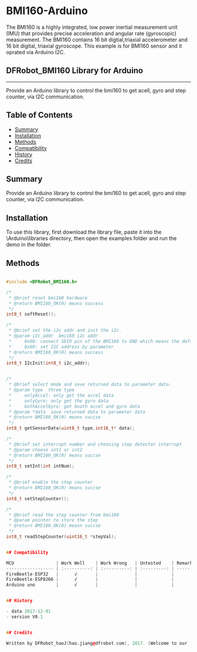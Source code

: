 # BMI160-Arduino
The BMI160 is a highly integrated, low power inertial measurement unit (IMU) that provides precise acceleration and angular rate (gyroscopic) measurement.
The BMI160 contains 16 bit digtial,triaxial accelerometer and 16 bit digital, triaxial gyroscope.
This example is for BMI160 sensor and it oprated via Arduino I2C.


## DFRobot_BMI160 Library for Arduino
---------------------------------------------------------

Provide an Arduino library to control the bmi160 to get acell, gyro and step counter, via I2C communication.

## Table of Contents

* [Summary](#summary)
* [Installation](#installation)
* [Methods](#methods)
* [Compatibility](#compatibility)
* [History](#history)
* [Credits](#credits)

## Summary

Provide an Arduino library to control the bmi160 to get acell, gyro and step counter, via I2C communication.

## Installation

To use this library, first download the library file, paste it into the \Arduino\libraries directory, then open the examples folder and run the demo in the folder.

## Methods

```C++	

#include <DFRobot_BMI160.h>

/*
 * @brief reset bmi160 hardware
 * @return BMI160_OK(0) means success
 */
int8_t softReset();

/*
 * @brief set the i2c addr and init the i2c.
 * @param i2c_addr  bmi160 i2c addr
 *     0x68: connect SDIO pin of the BMI160 to GND which means the default I2C address
 *     0x69: set I2C address by parameter
 * @return BMI160_OK(0) means success
 */
int8_t I2cInit(int8_t i2c_addr);


/*
 * @brief select mode and save returned data to parameter data.
 * @param type  three type
 *     onlyAccel: only get the accel data
 *     onlyGyro: only get the gyro data
 *     bothAccelGyro: get boath accel and gyro data
 * @param *data  save returned data to parameter data
 * @return BMI160_OK(0) means succse
 */
int8_t getSensorData(uint8_t type,int16_t* data);

/*
 * @brief set interrupt number and choosing step detector interrupt
 * @param choose int1 or int2
 * @return BMI160_OK(0) means succse
 */
int8_t setInt(int intNum);

/*
 * @brief enable the step counter
 * @return BMI160_OK(0) means succse
 */
int8_t setStepCounter();

/*
 * @brief read the step counter from bmi160
 * @param pointer to store the step 
 * @return BMI160_OK(0) measn succse
 */
int8_t readStepCounter(uint16_t *stepVal);


## Compatibility

MCU                | Work Well    | Work Wrong   | Untested    | Remarks
------------------ | :----------: | :----------: | :---------: | -----
FireBeetle-ESP32   |      √       |              |             | 
FireBeetle-ESP8266 |      √       |              |             | 
Arduino uno        |      √       |              |             | 


## History

- data 2017-12-01
- version V0.1


## Credits

Written by DFRobot_haoJ(hao.jiang@dfrobot.com), 2017. (Welcome to our [website](https://www.dfrobot.com/))





